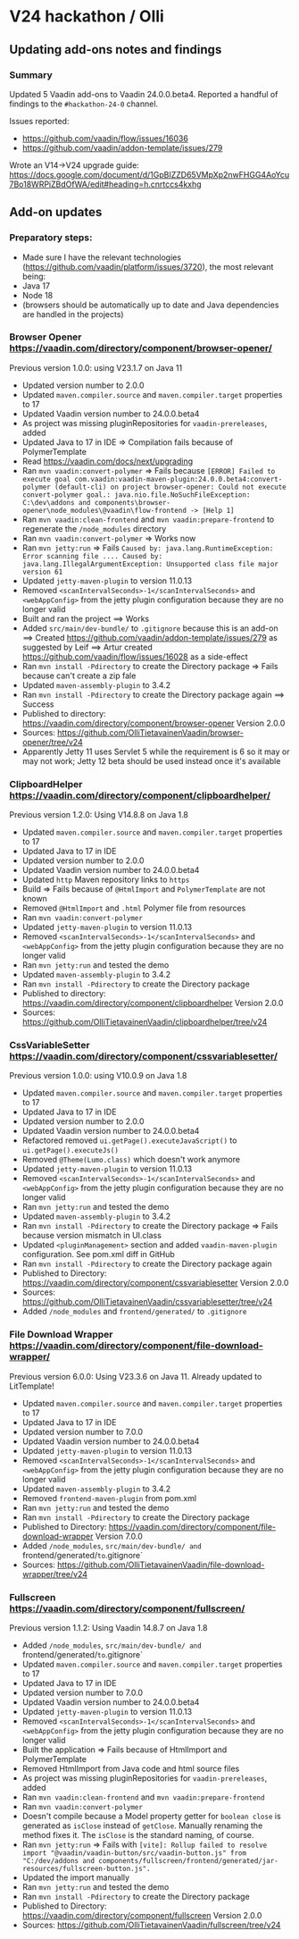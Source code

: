 # V24 hackathon / Olli

## Updating add-ons notes and findings

### Summary

Updated 5 Vaadin add-ons to Vaadin 24.0.0.beta4. Reported a handful of findings to the `#hackathon-24-0` channel.

Issues reported:
* https://github.com/vaadin/flow/issues/16036
* https://github.com/vaadin/addon-template/issues/279

Wrote an V14->V24 upgrade guide: https://docs.google.com/document/d/1GpBIZZD65VMpXp2nwFHGG4AoYcu7Bo18WRPiZBdOfWA/edit#heading=h.cnrtccs4kxhg

## Add-on updates

### Preparatory steps:
* Made sure I have the relevant technologies (https://github.com/vaadin/platform/issues/3720), the most relevant being:
* Java 17
* Node 18
* (browsers should be automatically up to date and Java dependencies are handled in the projects)

### Browser Opener https://vaadin.com/directory/component/browser-opener/
Previous version 1.0.0: using V23.1.7 on Java 11
* Updated version number to 2.0.0
* Updated `maven.compiler.source` and `maven.compiler.target` properties to 17
* Updated Vaadin version number to 24.0.0.beta4
* As project was missing pluginRepositories for `vaadin-prereleases`, added
* Updated Java to 17 in IDE
  => Compilation fails because of PolymerTemplate
* Read https://vaadin.com/docs/next/upgrading
* Ran `mvn vaadin:convert-polymer`
  => Fails because `[ERROR] Failed to execute goal com.vaadin:vaadin-maven-plugin:24.0.0.beta4:convert-polymer (default-cli) on project browser-opener: Could not execute convert-polymer goal.: java.nio.file.NoSuchFileException: C:\dev\addons and components\browser-opener\node_modules\@vaadin\flow-frontend -> [Help 1]`
* Ran `mvn vaadin:clean-frontend` and `mvn vaadin:prepare-frontend` to regenerate the `/node_modules` directory
* Ran `mvn vaadin:convert-polymer`
  => Works now
* Ran `mvn jetty:run`
  => Fails `Caused by: java.lang.RuntimeException: Error scanning file .... Caused by: java.lang.IllegalArgumentException: Unsupported class file major version 61`
* Updated `jetty-maven-plugin` to version 11.0.13
* Removed `<scanIntervalSeconds>-1</scanIntervalSeconds>` and `<webAppConfig>` from the jetty plugin configuration because they are no longer valid
* Built and ran the project
  ==> Works
* Added `src/main/dev-bundle/` to `.gitignore` because this is an add-on
  ==> Created https://github.com/vaadin/addon-template/issues/279 as suggested by Leif
  ==> Artur created https://github.com/vaadin/flow/issues/16028 as a side-effect
* Ran `mvn install -Pdirectory` to create the Directory package
  => Fails because can't create a zip fale
* Updated `maven-assembly-plugin` to 3.4.2
* Ran `mvn install -Pdirectory` to create the Directory package again
  ==> Success
* Published to directory: https://vaadin.com/directory/component/browser-opener Version 2.0.0
* Sources: https://github.com/OlliTietavainenVaadin/browser-opener/tree/v24
* Apparently Jetty 11 uses Servlet 5 while the requirement is 6 so it may or may not work; Jetty 12 beta should be used instead once it's available

### ClipboardHelper https://vaadin.com/directory/component/clipboardhelper/
Previous version 1.2.0: Using V14.8.8 on Java 1.8
* Updated `maven.compiler.source` and `maven.compiler.target` properties to 17
* Updated Java to 17 in IDE
* Updated version number to 2.0.0
* Updated Vaadin version number to 24.0.0.beta4
* Updated `http` Maven repository links to `https`
* Build
  => Fails because of `@HtmlImport` and `PolymerTemplate` are not known
* Removed `@HtmlImport` and `.html` Polymer file from resources
* Ran `mvn vaadin:convert-polymer`
* Updated `jetty-maven-plugin` to version 11.0.13
* Removed `<scanIntervalSeconds>-1</scanIntervalSeconds>` and `<webAppConfig>` from the jetty plugin configuration because they are no longer valid
* Ran `mvn jetty:run` and tested the demo
* Updated `maven-assembly-plugin` to 3.4.2
* Ran `mvn install -Pdirectory` to create the Directory package
* Published to directory: https://vaadin.com/directory/component/clipboardhelper Version 2.0.0
* Sources: https://github.com/OlliTietavainenVaadin/clipboardhelper/tree/v24

### CssVariableSetter https://vaadin.com/directory/component/cssvariablesetter/
Previous version 1.0.0: using V10.0.9 on Java 1.8
* Updated `maven.compiler.source` and `maven.compiler.target` properties to 17
* Updated Java to 17 in IDE
* Updated version number to 2.0.0
* Updated Vaadin version number to 24.0.0.beta4
* Refactored removed `ui.getPage().executeJavaScript()` to `ui.getPage().executeJs()`
* Removed `@Theme(Lumo.class)` which doesn't work anymore
* Updated `jetty-maven-plugin` to version 11.0.13
* Removed `<scanIntervalSeconds>-1</scanIntervalSeconds>` and `<webAppConfig>` from the jetty plugin configuration because they are no longer valid
* Ran `mvn jetty:run` and tested the demo
* Updated `maven-assembly-plugin` to 3.4.2
* Ran `mvn install -Pdirectory` to create the Directory package
  => Fails because version mismatch in UI.class
* Updated `<pluginManagement>` section and added `vaadin-maven-plugin` configuration. See pom.xml diff in GitHub
* Ran `mvn install -Pdirectory` to create the Directory package again
* Published to Directory: https://vaadin.com/directory/component/cssvariablesetter Version 2.0.0
* Sources: https://github.com/OlliTietavainenVaadin/cssvariablesetter/tree/v24
* Added `/node_modules` and `frontend/generated/` to `.gitignore`

### File Download Wrapper https://vaadin.com/directory/component/file-download-wrapper/
Previous version 6.0.0: Using V23.3.6 on Java 11. Already updated to LitTemplate!
* Updated `maven.compiler.source` and `maven.compiler.target` properties to 17
* Updated Java to 17 in IDE
* Updated version number to 7.0.0
* Updated Vaadin version number to 24.0.0.beta4
* Updated `jetty-maven-plugin` to version 11.0.13
* Removed `<scanIntervalSeconds>-1</scanIntervalSeconds>` and `<webAppConfig>` from the jetty plugin configuration because they are no longer valid
* Updated `maven-assembly-plugin` to 3.4.2
* Removed `frontend-maven-plugin` from pom.xml
* Ran `mvn jetty:run` and tested the demo
* Ran `mvn install -Pdirectory` to create the Directory package
* Published to Directory: https://vaadin.com/directory/component/file-download-wrapper Version 7.0.0
* Added `/node_modules`, `src/main/dev-bundle/ and `frontend/generated/` to `.gitignore`
* Sources: https://github.com/OlliTietavainenVaadin/file-download-wrapper/tree/v24

### Fullscreen https://vaadin.com/directory/component/fullscreen/
Previous version 1.1.2: Using Vaadin 14.8.7 on Java 1.8

* Added `/node_modules`, `src/main/dev-bundle/ and `frontend/generated/` to `.gitignore`
* Updated `maven.compiler.source` and `maven.compiler.target` properties to 17
* Updated Java to 17 in IDE
* Updated version number to 7.0.0
* Updated Vaadin version number to 24.0.0.beta4
* Updated `jetty-maven-plugin` to version 11.0.13
* Removed `<scanIntervalSeconds>-1</scanIntervalSeconds>` and `<webAppConfig>` from the jetty plugin configuration because they are no longer valid
* Built the application
  => Fails because of HtmlImport and PolymerTemplate
* Removed HtmlImport from Java code and html source files
* As project was missing pluginRepositories for `vaadin-prereleases`, added
* Ran `mvn vaadin:clean-frontend` and `mvn vaadin:prepare-frontend`
* Ran `mvn vaadin:convert-polymer`
* Doesn't compile because a Model property getter for `boolean close` is generated as `isClose` instead of `getClose`. Manually renaming the method fixes it. The `isClose` is the standard naming, of course.
* Ran `mvn jetty:run`
  => Fails with `[vite]: Rollup failed to resolve import "@vaadin/vaadin-button/src/vaadin-button.js" from "C:/dev/addons and components/fullscreen/frontend/generated/jar-resources/fullscreen-button.js".`
* Updated the import manually
* Ran `mvn jetty:run` and tested the demo
* Ran `mvn install -Pdirectory` to create the Directory package
* Published to Directory: https://vaadin.com/directory/component/fullscreen Version 2.0.0
* Sources: https://github.com/OlliTietavainenVaadin/fullscreen/tree/v24